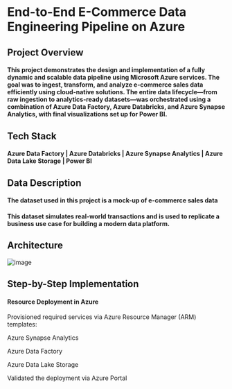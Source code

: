 # End-to-End E-Commerce Data Engineering Pipeline on Azure

## Project Overview
#### This project demonstrates the design and implementation of a fully dynamic and scalable data pipeline using Microsoft Azure services. The goal was to ingest, transform, and analyze e-commerce sales data efficiently using cloud-native solutions. The entire data lifecycle—from raw ingestion to analytics-ready datasets—was orchestrated using a combination of Azure Data Factory, Azure Databricks, and Azure Synapse Analytics, with final visualizations set up for Power BI.

## Tech Stack
#### Azure Data Factory |  Azure Databricks |  Azure Synapse Analytics |  Azure Data Lake Storage |  Power BI

## Data Description
#### The dataset used in this project is a mock-up of e-commerce sales data
#### This dataset simulates real-world transactions and is used to replicate a business use case for building a modern data platform.

## Architecture
![image](https://github.com/user-attachments/assets/d70a8388-9628-4f1c-821f-7136b8b69fcb)

## Step-by-Step Implementation
#### Resource Deployment in Azure
Provisioned required services via Azure Resource Manager (ARM) templates:

Azure Synapse Analytics

Azure Data Factory

Azure Data Lake Storage

Validated the deployment via Azure Portal
